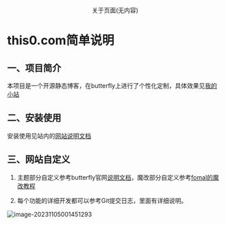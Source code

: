
<div align=center>
关于页面(无内容)
</div>

# this0.com简单说明

## 一、项目简介

本项目是一个开源静态博客，在butterfly上进行了个性化定制，具体效果见[我的小站](http://this0.com/)

## 二、安装使用

安装使用见站内的[网站说明文档](http://this0.com/categories/%E7%BD%91%E7%AB%99%E8%AF%B4%E6%98%8E%E6%96%87%E6%A1%A3/)

## 三、网站自定义

1. 主题部分自定义参考butterfly官网[说明文档](https://butterfly.js.org/)，魔改部分自定义参考[fomal的魔改教程](https://www.fomal.cc/categories/%E9%AD%94%E6%94%B9%E6%95%99%E7%A8%8B/)

2. 每个功能的详细开发都可以参考Git提交日志，里面有详细说明。

![image-20231105001451293](http://cdn.this0.com/blog/img/image-20231105001451293.png?OSSAccessKeyId=LTAI5tAje5MhbPSKCC6QdGZb&Expires=9000000001&Signature=Sd4mCMDWOAyNtmP/0Je79ZGewXM=&x-oss-process=style/cdn.this0)
